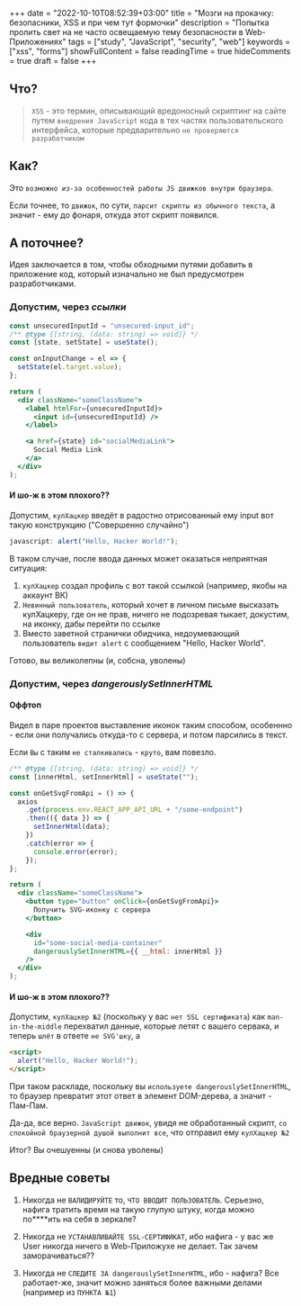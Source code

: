 +++
date = "2022-10-10T08:52:39+03:00"
title = "Мозги на прокачку: безопасники, XSS и при чем тут формочки"
description = "Попытка пролить свет на не часто освещаемую тему безопасности в Web-Приложениях"
tags = ["study", "JavaScript", "security", "web"]
keywords = ["xss", "forms"]
showFullContent = false
readingTime = true 
hideComments = true 
draft = false 
+++

## Что?

> `XSS` - это термин, описывающий вредоносный скриптинг на сайте
> путем `внедрения JavaScript` кода в тех частях пользовательского интерфейса,
> которые предварительно `не проверяются разработчиком`

## Как?

Это `возможно из-за особенностей работы JS движков внутри браузера`.

Если точнее, то `движок`, по сути, `парсит скрипты из обычного текста`, а значит -
ему до фонаря, откуда этот скрипт появился.

## А поточнее?

Идея заключается в том, чтобы обходными путями добавить в приложение код,
который изначально не был предусмотрен разработчиками.

### Допустим, через _ссылки_

```jsx
const unsecuredInputId = "unsecured-input_id";
/** @type {[string, (data: string) => void]} */
const [state, setState] = useState();

const onInputChange = el => {
  setState(el.target.value);
};

return (
  <div className="someClassName">
    <label htmlFor={unsecuredInputId}>
      <input id={unsecuredInputId} />
    </label>

    <a href={state} id="socialMediaLink">
      Social Media Link
    </a>
  </div>
);
```

#### И шо-ж в этом плохого??

Допустим, `кулХацкер` введёт в радостно отрисованный ему input вот такую конструкцию
("Cовершенно случайно")

```javascript
javascript: alert("Hello, Hacker World!");
```

В таком случае, после ввода данных может оказаться неприятная ситуация:

1. `кулХацкер` создал профиль с вот такой ссылкой (например, якобы на аккаунт ВК)
2. `Невинный пользователь`, который хочет в личном письме высказать кулХацкеру, где он не прав,
   ничего не подозревая тыкает, докустим, на иконку, дабы перейти по ссылке
3. Вместо заветной странички обидчика, недоумевающий пользователь `видит alert`
   с сообщением "Hello, Hacker World".

Готово, вы великолепны (и, собсна, уволены)

### Допустим, через _dangerouslySetInnerHTML_

#### Оффтоп

Видел в паре проектов выставление иконок таким способом, особеннно -
если они получались откуда-то с сервера, и потом парсились в текст.

Если `Вы` с таким `не сталкивались` - `круто`, вам повезло.

```jsx
/** @type {[string, (data: string) => void]} */
const [innerHtml, setInnerHtml] = useState("");

const onGetSvgFromApi = () => {
  axios
    .get(process.env.REACT_APP_API_URL + "/some-endpoint")
    .then(({ data }) => {
      setInnerHtml(data);
    })
    .catch(error => {
      console.error(error);
    });
};

return (
  <div className="someClassName">
    <button type="button" onClick={onGetSvgFromApi}>
      Получить SVG-иконку с сервера
    </button>

    <div
      id="some-social-media-container"
      dangerouslySetInnerHTML={{ __html: innerHtml }}
    />
  </div>
);
```

#### И шо-ж в этом плохого??

Допустим, `кулХацкер №2` (поскольку у вас `нет SSL сертификата`) как `man-in-the-middle`
перехватил данные, которые летят с вашего сервака, и теперь `шлёт` в ответе
`не SVG'шку`, а

```html
<script>
  alert("Hello, Hacker World!");
</script>
```

При таком раскладе, поскольку вы `используете dangerouslySetInnerHTML`,
то браузер превратит этот ответ в элемент DOM-дерева, а значит - Пам-Пам.

Да-да, все верно. `JavaScript движок`, увидя не обработанный скрипт,
`со спокойной браузерной душой выполнит все`, что отправил ему `кулХацкер №2`

Итог? Вы очешуенны (и снова уволены)

## Вредные советы

1. Никогда не `ВАЛИДИРУЙТЕ` то, `ЧТО ВВОДИТ ПОЛЬЗОВАТЕЛЬ`. Серьезно,
   нафига тратить время на такую глупую штуку, когда можно по\*\*\*\*ить
   на себя в зеркале?

2. Никогда не `УСТАНАВЛИВАЙТЕ SSL-СЕРТИФИКАТ`, ибо нафига - у вас же User
   никогда ничего в Web-Приложухе не делает. Так зачем заморачиваться??

3. Никогда не `СЛЕДИТЕ ЗА dangerouslySetInnerHTML`, ибо - нафига?
   Все работает-же, значит можно заняться более важными делами (например из `ПУНКТА №1`)
